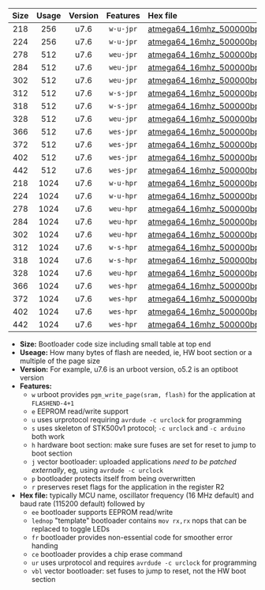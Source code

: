 |Size|Usage|Version|Features|Hex file|
|:-:|:-:|:-:|:-:|:--|
|218|256|u7.6|`w-u-jpr`|[atmega64_16mhz_500000bps_ur_vbl.hex](https://raw.githubusercontent.com/stefanrueger/urboot/main//atmega64_16mhz_500000bps_ur_vbl.hex)|
|224|256|u7.6|`w-u-jpr`|[atmega64_16mhz_500000bps_lednop_ur_vbl.hex](https://raw.githubusercontent.com/stefanrueger/urboot/main//atmega64_16mhz_500000bps_lednop_ur_vbl.hex)|
|278|512|u7.6|`weu-jpr`|[atmega64_16mhz_500000bps_ee_ur_vbl.hex](https://raw.githubusercontent.com/stefanrueger/urboot/main//atmega64_16mhz_500000bps_ee_ur_vbl.hex)|
|284|512|u7.6|`weu-jpr`|[atmega64_16mhz_500000bps_ee_lednop_ur_vbl.hex](https://raw.githubusercontent.com/stefanrueger/urboot/main//atmega64_16mhz_500000bps_ee_lednop_ur_vbl.hex)|
|302|512|u7.6|`weu-jpr`|[atmega64_16mhz_500000bps_ee_lednop_fr_ur_vbl.hex](https://raw.githubusercontent.com/stefanrueger/urboot/main//atmega64_16mhz_500000bps_ee_lednop_fr_ur_vbl.hex)|
|312|512|u7.6|`w-s-jpr`|[atmega64_16mhz_500000bps_vbl.hex](https://raw.githubusercontent.com/stefanrueger/urboot/main//atmega64_16mhz_500000bps_vbl.hex)|
|318|512|u7.6|`w-s-jpr`|[atmega64_16mhz_500000bps_lednop_vbl.hex](https://raw.githubusercontent.com/stefanrueger/urboot/main//atmega64_16mhz_500000bps_lednop_vbl.hex)|
|328|512|u7.6|`weu-jpr`|[atmega64_16mhz_500000bps_ee_lednop_fr_ce_ur_vbl.hex](https://raw.githubusercontent.com/stefanrueger/urboot/main//atmega64_16mhz_500000bps_ee_lednop_fr_ce_ur_vbl.hex)|
|366|512|u7.6|`wes-jpr`|[atmega64_16mhz_500000bps_ee_vbl.hex](https://raw.githubusercontent.com/stefanrueger/urboot/main//atmega64_16mhz_500000bps_ee_vbl.hex)|
|372|512|u7.6|`wes-jpr`|[atmega64_16mhz_500000bps_ee_lednop_vbl.hex](https://raw.githubusercontent.com/stefanrueger/urboot/main//atmega64_16mhz_500000bps_ee_lednop_vbl.hex)|
|402|512|u7.6|`wes-jpr`|[atmega64_16mhz_500000bps_ee_lednop_fr_vbl.hex](https://raw.githubusercontent.com/stefanrueger/urboot/main//atmega64_16mhz_500000bps_ee_lednop_fr_vbl.hex)|
|442|512|u7.6|`wes-jpr`|[atmega64_16mhz_500000bps_ee_lednop_fr_ce_vbl.hex](https://raw.githubusercontent.com/stefanrueger/urboot/main//atmega64_16mhz_500000bps_ee_lednop_fr_ce_vbl.hex)|
|218|1024|u7.6|`w-u-hpr`|[atmega64_16mhz_500000bps_ur.hex](https://raw.githubusercontent.com/stefanrueger/urboot/main//atmega64_16mhz_500000bps_ur.hex)|
|224|1024|u7.6|`w-u-hpr`|[atmega64_16mhz_500000bps_lednop_ur.hex](https://raw.githubusercontent.com/stefanrueger/urboot/main//atmega64_16mhz_500000bps_lednop_ur.hex)|
|278|1024|u7.6|`weu-hpr`|[atmega64_16mhz_500000bps_ee_ur.hex](https://raw.githubusercontent.com/stefanrueger/urboot/main//atmega64_16mhz_500000bps_ee_ur.hex)|
|284|1024|u7.6|`weu-hpr`|[atmega64_16mhz_500000bps_ee_lednop_ur.hex](https://raw.githubusercontent.com/stefanrueger/urboot/main//atmega64_16mhz_500000bps_ee_lednop_ur.hex)|
|302|1024|u7.6|`weu-hpr`|[atmega64_16mhz_500000bps_ee_lednop_fr_ur.hex](https://raw.githubusercontent.com/stefanrueger/urboot/main//atmega64_16mhz_500000bps_ee_lednop_fr_ur.hex)|
|312|1024|u7.6|`w-s-hpr`|[atmega64_16mhz_500000bps.hex](https://raw.githubusercontent.com/stefanrueger/urboot/main//atmega64_16mhz_500000bps.hex)|
|318|1024|u7.6|`w-s-hpr`|[atmega64_16mhz_500000bps_lednop.hex](https://raw.githubusercontent.com/stefanrueger/urboot/main//atmega64_16mhz_500000bps_lednop.hex)|
|328|1024|u7.6|`weu-hpr`|[atmega64_16mhz_500000bps_ee_lednop_fr_ce_ur.hex](https://raw.githubusercontent.com/stefanrueger/urboot/main//atmega64_16mhz_500000bps_ee_lednop_fr_ce_ur.hex)|
|366|1024|u7.6|`wes-hpr`|[atmega64_16mhz_500000bps_ee.hex](https://raw.githubusercontent.com/stefanrueger/urboot/main//atmega64_16mhz_500000bps_ee.hex)|
|372|1024|u7.6|`wes-hpr`|[atmega64_16mhz_500000bps_ee_lednop.hex](https://raw.githubusercontent.com/stefanrueger/urboot/main//atmega64_16mhz_500000bps_ee_lednop.hex)|
|402|1024|u7.6|`wes-hpr`|[atmega64_16mhz_500000bps_ee_lednop_fr.hex](https://raw.githubusercontent.com/stefanrueger/urboot/main//atmega64_16mhz_500000bps_ee_lednop_fr.hex)|
|442|1024|u7.6|`wes-hpr`|[atmega64_16mhz_500000bps_ee_lednop_fr_ce.hex](https://raw.githubusercontent.com/stefanrueger/urboot/main//atmega64_16mhz_500000bps_ee_lednop_fr_ce.hex)|

- **Size:** Bootloader code size including small table at top end
- **Useage:** How many bytes of flash are needed, ie, HW boot section or a multiple of the page size
- **Version:** For example, u7.6 is an urboot version, o5.2 is an optiboot version
- **Features:**
  + `w` urboot provides `pgm_write_page(sram, flash)` for the application at `FLASHEND-4+1`
  + `e` EEPROM read/write support
  + `u` uses urprotocol requiring `avrdude -c urclock` for programming
  + `s` uses skeleton of STK500v1 protocol; `-c urclock` and `-c arduino` both work
  + `h` hardware boot section: make sure fuses are set for reset to jump to boot section
  + `j` vector bootloader: uploaded applications *need to be patched externally*, eg, using `avrdude -c urclock`
  + `p` bootloader protects itself from being overwritten
  + `r` preserves reset flags for the application in the register R2
- **Hex file:** typically MCU name, oscillator frequency (16 MHz default) and baud rate (115200 default) followed by
  + `ee` bootloader supports EEPROM read/write
  + `lednop` "template" bootloader contains `mov rx,rx` nops that can be replaced to toggle LEDs
  + `fr` bootloader provides non-essential code for smoother error handing
  + `ce` bootloader provides a chip erase command
  + `ur` uses urprotocol and requires `avrdude -c urclock` for programming
  + `vbl` vector bootloader: set fuses to jump to reset, not the HW boot section
